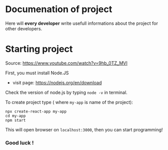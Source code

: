 # Documenation of project
Here will **every developer** write usefull informations about the project for other developers.
# Starting project
Source: https://www.youtube.com/watch?v=9hb_0TZ_MVI

First, you must install Node.JS
- visit page: https://nodejs.org/en/download

Check the version of node.js by typing `node -v` in terminal.

To create project type ( where `my-app` is name of the project):
```
npx create-react-app my-app
cd my-app
npm start
```

This will open browser on `localhost:3000`, then you can start programming!

### Good luck !